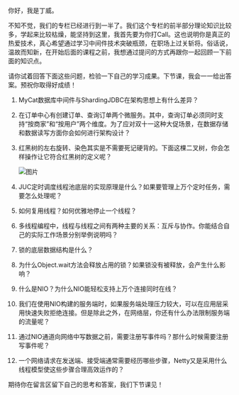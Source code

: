 你好，我是丁威。

不知不觉，我们的专栏已经进行到一半了。我们这个专栏的前半部分理论知识比较多，学起来比较枯燥，能坚持到这里，我首先要为你打Call。这也说明你是真正的热爱技术，真心希望通过学习中间件技术突破瓶颈，在职场上过关斩将。俗话说，温故而知新，在开始后面的课程之前，我想通过提问的方式再跟你一起回顾一下前面的知识点。

请你试着回答下面这些问题，检验一下自己的学习成果。下节课，我会一一给出答案。预祝你取得好成绩！

01. MyCat数据库中间件与ShardingJDBC在架构思想上有什么差异？

02. 在订单中心有创建订单、查询订单两个微服务。其中，查询订单必须同时支持“按商家”和“按用户”两个维度。为了应对双十一这种大促场景，在数据存储和数据读写方面你会如何进行架构设计？

03. 红黑树的左右旋转、染色其实是不需要死记硬背的。下面这棵二叉树，你会怎样操作让它符合红黑树的定义呢？

    ![图片](https://static001.geekbang.org/resource/image/28/11/2833fe5afe8b2963d0be81b1db212c11.jpg?wh=1321x912)

04. JUC定时调度线程池底层的实现原理是什么？如果要管理上万个定时任务，需要怎么处理呢？

05. 如何复用线程？如何优雅地停止一个线程？

06. 多线程编程中，线程与线程之间有两种主要的关系：互斥与协作。你能结合自己的实际工作场景分别举例说明吗？

07. 锁的底层数据结构是什么？

08. 为什么Object.wait方法会释放占用的锁？如果锁没有被释放，会产生什么影响？

09. 什么是NIO？为什么NIO能轻松支持上万个连接同时在线？

10. 我们在使用NIO构建的服务端时，如果服务端处理压力较大，可以在应用层采用快速失败拒绝连接。但是除此之外，在网络层，你还有什么办法限制服务端的流量呢？

11. 通过NIO通道向网络中写数据之前，需要注册写事件吗？那什么时候需要注册写事件呢？

12. 一个网络请求在发送端、接受端通常需要经历哪些步骤，Netty又是采用什么线程模型使这些步骤合理高效运作的？


期待你在留言区留下自己的思考和答案，我们下节课见！